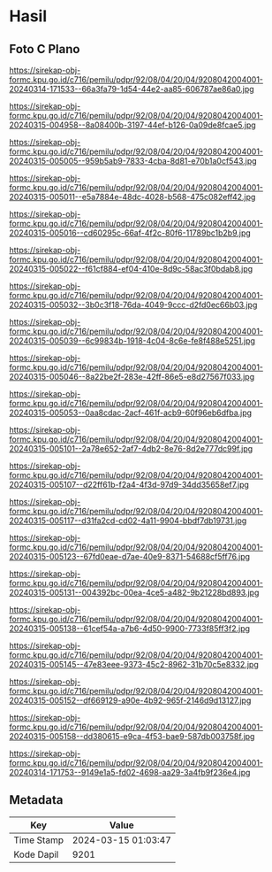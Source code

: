 # Hasil

## Foto C Plano

https://sirekap-obj-formc.kpu.go.id/c716/pemilu/pdpr/92/08/04/20/04/9208042004001-20240314-171533--66a3fa79-1d54-44e2-aa85-606787ae86a0.jpg

https://sirekap-obj-formc.kpu.go.id/c716/pemilu/pdpr/92/08/04/20/04/9208042004001-20240315-004958--8a08400b-3197-44ef-b126-0a09de8fcae5.jpg

https://sirekap-obj-formc.kpu.go.id/c716/pemilu/pdpr/92/08/04/20/04/9208042004001-20240315-005005--959b5ab9-7833-4cba-8d81-e70b1a0cf543.jpg

https://sirekap-obj-formc.kpu.go.id/c716/pemilu/pdpr/92/08/04/20/04/9208042004001-20240315-005011--e5a7884e-48dc-4028-b568-475c082eff42.jpg

https://sirekap-obj-formc.kpu.go.id/c716/pemilu/pdpr/92/08/04/20/04/9208042004001-20240315-005016--cd60295c-66af-4f2c-80f6-11789bc1b2b9.jpg

https://sirekap-obj-formc.kpu.go.id/c716/pemilu/pdpr/92/08/04/20/04/9208042004001-20240315-005022--f61cf884-ef04-410e-8d9c-58ac3f0bdab8.jpg

https://sirekap-obj-formc.kpu.go.id/c716/pemilu/pdpr/92/08/04/20/04/9208042004001-20240315-005032--3b0c3f18-76da-4049-9ccc-d2fd0ec66b03.jpg

https://sirekap-obj-formc.kpu.go.id/c716/pemilu/pdpr/92/08/04/20/04/9208042004001-20240315-005039--6c99834b-1918-4c04-8c6e-fe8f488e5251.jpg

https://sirekap-obj-formc.kpu.go.id/c716/pemilu/pdpr/92/08/04/20/04/9208042004001-20240315-005046--8a22be2f-283e-42ff-86e5-e8d27567f033.jpg

https://sirekap-obj-formc.kpu.go.id/c716/pemilu/pdpr/92/08/04/20/04/9208042004001-20240315-005053--0aa8cdac-2acf-461f-acb9-60f96eb6dfba.jpg

https://sirekap-obj-formc.kpu.go.id/c716/pemilu/pdpr/92/08/04/20/04/9208042004001-20240315-005101--2a78e652-2af7-4db2-8e76-8d2e777dc99f.jpg

https://sirekap-obj-formc.kpu.go.id/c716/pemilu/pdpr/92/08/04/20/04/9208042004001-20240315-005107--d22ff61b-f2a4-4f3d-97d9-34dd35658ef7.jpg

https://sirekap-obj-formc.kpu.go.id/c716/pemilu/pdpr/92/08/04/20/04/9208042004001-20240315-005117--d31fa2cd-cd02-4a11-9904-bbdf7db19731.jpg

https://sirekap-obj-formc.kpu.go.id/c716/pemilu/pdpr/92/08/04/20/04/9208042004001-20240315-005123--67fd0eae-d7ae-40e9-8371-54688cf5ff76.jpg

https://sirekap-obj-formc.kpu.go.id/c716/pemilu/pdpr/92/08/04/20/04/9208042004001-20240315-005131--004392bc-00ea-4ce5-a482-9b21228bd893.jpg

https://sirekap-obj-formc.kpu.go.id/c716/pemilu/pdpr/92/08/04/20/04/9208042004001-20240315-005138--61cef54a-a7b6-4d50-9900-7733f85ff3f2.jpg

https://sirekap-obj-formc.kpu.go.id/c716/pemilu/pdpr/92/08/04/20/04/9208042004001-20240315-005145--47e83eee-9373-45c2-8962-31b70c5e8332.jpg

https://sirekap-obj-formc.kpu.go.id/c716/pemilu/pdpr/92/08/04/20/04/9208042004001-20240315-005152--df669129-a90e-4b92-965f-2146d9d13127.jpg

https://sirekap-obj-formc.kpu.go.id/c716/pemilu/pdpr/92/08/04/20/04/9208042004001-20240315-005158--dd380615-e9ca-4f53-bae9-587db003758f.jpg

https://sirekap-obj-formc.kpu.go.id/c716/pemilu/pdpr/92/08/04/20/04/9208042004001-20240314-171753--9149e1a5-fd02-4698-aa29-3a4fb9f236e4.jpg


## Metadata

| Key        | Value               |
| ---------- | ------------------- |
| Time Stamp | 2024-03-15 01:03:47 |
| Kode Dapil | 9201                |




